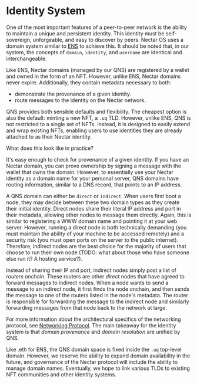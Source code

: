 # Identity System

One of the most important features of a peer-to-peer network is the ability to maintain a unique and persistent identity.
This identity must be self-sovereign, unforgeable, and easy to discover by peers.
Nectar OS uses a domain system similar to [ENS](https://ens.domains/) to achieve this.
It should be noted that, in our system, the concepts of `domain`, `identity`, and `username` are identical and interchangeable.

Like ENS, Nectar domains (managed by our QNS) are registered by a wallet and owned in the form of an NFT.
However, unlike ENS, Nectar domains never expire. Additionally, they contain metadata necessary to both:
- demonstrate the provenance of a given identity.
- route messages to the identity on the Nectar network.

QNS provides both sensible defaults and flexibility.
The cheapest option is also the default: minting a new NFT, a `.uq` TLD.
However, unlike ENS, QNS is not restricted to a single set of NFTs.
Instead, it is designed to easily extend and wrap existing NFTs, enabling users to use identities they are already attached to as their Nectar identity.

What does this look like in practice?

It's easy enough to check for provenance of a given identity.
If you have an Nectar domain, you can prove ownership by signing a message with the wallet that owns the domain.
However, to essentially use your Nectar identity as a domain name for your personal server, QNS domains have routing information, similar to a DNS record, that points to an IP address.

A QNS domain can either be `direct` or `indirect`.
When users first boot a node, they may decide between these two domain types as they create their initial identity.
Direct nodes share their literal IP address and port in their metadata, allowing other nodes to message them directly.
Again, this is similar to registering a WWW domain name and pointing it at your web server.
However, running a direct node is both technically demanding (you must maintain the ability of your machine to be accessed remotely) and a security risk (you must open ports on the server to the public internet).
Therefore, indirect nodes are the best choice for the majority of users that choose to run their own node (TODO: what about those who have someone else run it? A hosting service?).

Instead of sharing their IP and port, indirect nodes simply post a list of *routers* onchain.
These routers are other *direct* nodes that have agreed to forward messages to indirect nodes.
When a node wants to send a message to an indirect node, it first finds the node onchain, and then sends the message to one of the routers listed in the node's metadata.
The router is responsible for forwarding the message to the indirect node and similarly forwarding messages from that node back to the network at large.

For more information about the architectural specifics of the networking protocol, see [Networking Protocol](./networking_protocol.md).
The main takeaway for the identity system is that *domain provenance* and *domain resolution* are unified by QNS.

Like .eth for ENS, the QNS domain space is fixed inside the `.uq` top-level domain.
However, we reserve the ability to expand domain availability in the future, and governance of the Nectar protocol will include the ability to manage domain names.
Eventually, we hope to link various TLDs to existing NFT communities and other identity systems.
